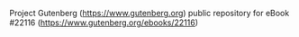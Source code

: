 Project Gutenberg (https://www.gutenberg.org) public repository for eBook #22116 (https://www.gutenberg.org/ebooks/22116)
